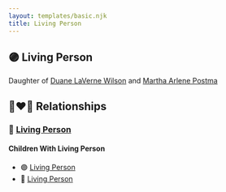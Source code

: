 ```yaml
---
layout: templates/basic.njk
title: Living Person
---
```

## 🟣 Living Person

Daughter of [Duane LaVerne Wilson](/people/6/61086158) and [Martha Arlene Postma](/people/3/39368292)

## 👩‍❤️‍👨 Relationships

### 🔵 [Living Person](/people/8/89027494)

#### Children With Living Person
* 🟣 [Living Person](/people/5/59787254)
* 🔵 [Living Person](/people/5/54906750)